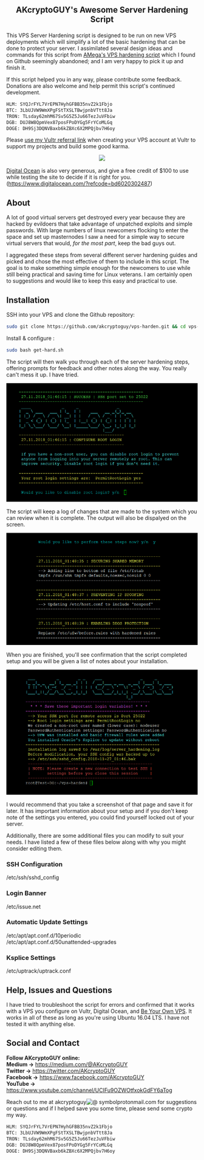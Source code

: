 ## <p align="center"> AKcryptoGUY's Awesome Server Hardening Script</p>

This VPS Server Hardening script is designed to be run on new VPS deployments which will simplify a lot of the basic hardening that can be done to protect your server. I assimilated several design ideas and commands for this script from 
[AMega's VPS hardening script](https://github.com/AMega/VPS-Server-Hardening) which I found on Github seemingly abandoned; and I am very happy to pick it up and finish it.

If this script helped you in any way, please contribute some feedback. Donations are also welcome and help permit this script's continued development.

```
HLM: SYQJrFYL7VrEPN7HyhGFBB35nvZ2k1Fbjo
BTC: 3LbUJVW9WmXPgFStTXSLTBwjpnbVTtt8Ja
TRON: TLsday62mhM67Sv5G5Z5Ju66TezJuVFbiw
DGB: DUJ8W8QpmVex87posFPoDYGg5FrYCoMLGq
DOGE: DH9Sj3DQNVBaxb6kZBXc6X2MPQjbv7H6oy
```

Please [use my Vultr referral link](https://www.vultr.com/?ref=7568060) when creating your VPS account at Vultr to support my projects and build some good karma.<br/>

<p align="center"><a href="https://www.vultr.com/?ref=7568060"><img src="https://www.vultr.com/media/banner_1.png"></a></p>

[Digital Ocean](https://www.digitalocean.com/?refcode=bd6020302487) is also very generous, and give a free credit of $100 to use while testing the site to decide if it is right for you. (https://www.digitalocean.com/?refcode=bd6020302487)

## About

A lot of good virtual servers get destroyed every year because they are hacked by evildoers that take advantage of unpatched exploits and simple passwords.  With large numbers of linux newcomers flocking to enter the space and set up masternodes I saw a need for a simple way to secure virtual servers that would, *for the most part*, keep the bad guys out.

I aggregated these steps from several different server hardening guides and picked and chose the most effective of them to include in this script.  The goal is to make something simple enough for the newcomers to use while still being practical and saving time for Linux veterans.  I am certainly open to suggestions and would like to keep this easy and practical to use.



## Installation

SSH into your VPS and clone the Github repository:

```bash
sudo git clone https://github.com/akcryptoguy/vps-harden.git && cd vps-harden
```

Install & configure :

```bash 
sudo bash get-hard.sh
```

The script will then walk you through each of the server hardening steps, offering prompts for feedback and other notes along the way.  You really can't mess it up.  I have tried.  

<p align="center"><img src="/media/07. root login.png" alt="Root Login"></p>

The script will keep a log of changes that are made to the system which you can review when it is complete.  The output will also be dispalyed on the screen.

<p align="center"><img src="/media/11. hardening rules.png" alt="Hardening Rules"></p>

When you are finished, you'll see confirmation that the script completed setup and you will be given a list of notes about your installation.

<p align="center"><img src="/media/15 install complete.png" alt="Install Complete"></p>

I would recommend that you take a screenshot of that page and save it for later.  It has important information about your setup and if you don't keep note of the settings you entered, you could find yourself locked out of your server.


Additionally, there are some additional files you can modify to suit your needs.  I have listed a few of these files below along with why you might consider editing them.


### SSH Configuration
/etc/ssh/sshd_config

### Login Banner
/etc/issue.net

### Automatic Update Settings
/etc/apt/apt.conf.d/10periodic<br/>
/etc/apt/apt.conf.d/50unattended-upgrades<br/>

### Ksplice Settings
/etc/uptrack/uptrack.conf

## Help, Issues and Questions

I have tried to troubleshoot the script for errors and confirmed that it works with a VPS you configure on Vultr, Digital Ocean, and [Be Your Own VPS](https://www.youtube.com/playlist?list=PLTblguczzdyajCPQGlpJjHUvSNV8WNsGQ). It works in all of these as long as you're using Ubuntu 16.04 LTS.  I have not tested it with anything else.

## Social and Contact

**Follow AKcryptoGUY online:** <br/>
**Medium →** https://medium.com/@AKcryptoGUY <br/>
**Twitter →** https://twitter.com/AKcryptoGUY <br/>
**Facebook →** https://www.facebook.com/AKcryptoGUY <br/>
**YouTube →** https://www.youtube.com/channel/UCIFu9OZWOtfxokGdFY6aTog <br/>

Reach out to me at akcryptoguy<img src="https://www.freeiconspng.com/uploads/at-sign-icon-1.png" alt="@ symbol" height="11">protonmail.com for suggestions or questions and if I helped save you some time, please send some crypto my way.


```
HLM: SYQJrFYL7VrEPN7HyhGFBB35nvZ2k1Fbjo
BTC: 3LbUJVW9WmXPgFStTXSLTBwjpnbVTtt8Ja
TRON: TLsday62mhM67Sv5G5Z5Ju66TezJuVFbiw
DGB: DUJ8W8QpmVex87posFPoDYGg5FrYCoMLGq
DOGE: DH9Sj3DQNVBaxb6kZBXc6X2MPQjbv7H6oy
```



